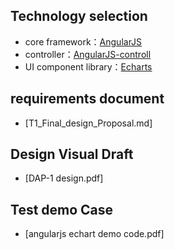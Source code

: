## Technology selection

- core framework：[AngularJS](https://docs.angularjs.org/tutorial)
- controller：[AngularJS-controll](https://docs.angularjs.org/guide/controller)
- UI component library：[Echarts](https://echarts.apache.org/en/theme-builder.html)

## requirements document

- [T1_Final_design_Proposal.md]

## Design Visual Draft

- [DAP-1 design.pdf]

## Test demo Case

- [angularjs echart demo code.pdf]
